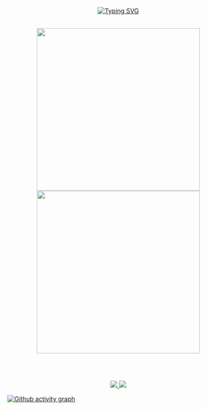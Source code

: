 
<p align="center">
<a href="https://git.io/typing-svg"><img src="https://readme-typing-svg.demolab.com?font=Fira+Code&pause=1000&color=ff3535&width=435&lines=👋+Hi+there!+I'm+Sudharshan+S;💻+I+love+building+software+for+fun;🔗+Let's+connect+and+build+projects!" alt="Typing SVG" />
</a>
</p>
<br>

<div align="center">
  <img width="370px" src="https://github-readme-stats.vercel.app/api?username=sudharshans2009&custom_title=Sudharshan's+Github+Stats&show_icons=true&hide_border=true&count_private=true&bg_color=00000000&title_color=ff3535&text_color=ff3535&icon_color=ff3535&cache_seconds=1800" />
  <img width="370px" src="https://github-readme-streak-stats.herokuapp.com/?user=sudharshans2009&background=00000000&hide_border=true&stroke=ff3535&ring=ff3535&fire=ff3535&currStreakNum=ff3535&sideNums=ff3535&currStreakLabel=ff3535&sideLabels=ff3535&dates=ff3535" />
</div>

<br></br>

<p align="center">
  <a href="https://skillicons.dev">
    <img src="https://skillicons.dev/icons?i=discordjs,electron,express,github,nextjs,nodejs,notion,npm,postgres,py,react,tailwind,vercel,vite,vscode" />
    <img src="https://skillicons.dev/icons?i=bootstrap,css,discord,django,html,js,jquery,mongodb,postman,prisma,svelte,webflow" />
    <!--<img src="https://skillicons.dev/icons?i=angular,bootstrap,css,discord,discordjs,django,electron,express,figma,github,html,js,jquery,linux,mongodb,nextjs,nodejs,notion,npm,nuxt,postgres,postman,prisma,py,react,replit,svelte,tailwind,ts,ubuntu,vercel,vite,vscode,webflow" />-->
</p>

[![Github activity graph](https://github-readme-activity-graph.vercel.app/graph?username=sudharshans2009&bg_color=0d1117&color=FF3535&line=FF3535&point=ff3535&area=true&hide_border=true)](https://github.com/sudharshans2009/sudharshans2009)
